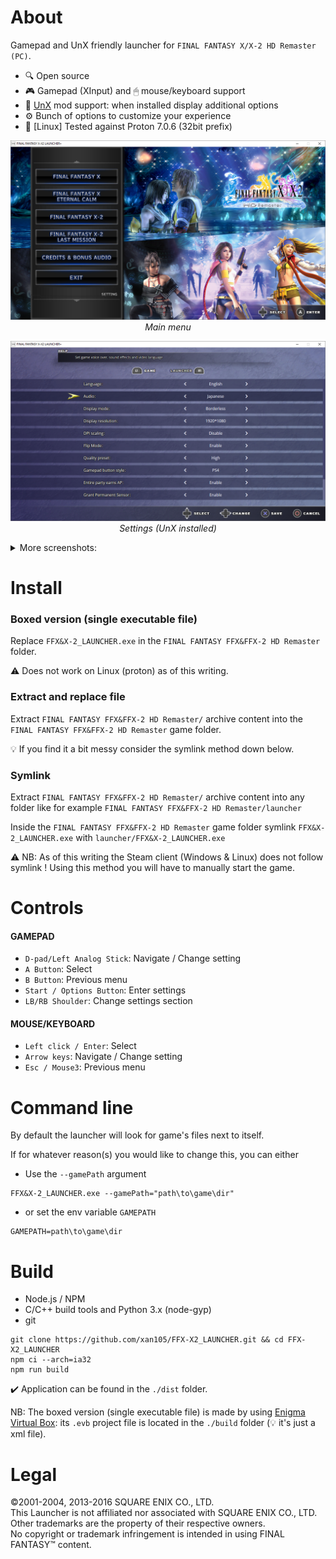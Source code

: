 About
=====

  Gamepad and UnX friendly launcher for `FINAL FANTASY X/X-2 HD Remaster (PC)`.

  - 🔍 Open source
  - 🎮 Gamepad (XInput) and 🖱 mouse/keyboard support
  - 🔧 [UnX](https://github.com/Kaldaien/UnX/releases) mod support: when installed display additional options
  - ⚙️ Bunch of options to customize your experience
  - 🐧 [Linux] Tested against Proton 7.0.6 (32bit prefix)

  <p align="center">
    <img src="https://github.com/xan105/FFX-X2_LAUNCHER/raw/master/screenshot/main.png"><br />
    <em>Main menu</em>
  </p>
  
  <p align="center">
    <img src="https://github.com/xan105/FFX-X2_LAUNCHER/raw/master/screenshot/settings_unx.png"><br />
    <em>Settings (UnX installed)</em>
  </p>

  <details><summary>More screenshots:</summary>

  <br />

  <p align="center">
    <img src="https://github.com/xan105/FFX-X2_LAUNCHER/raw/master/screenshot/settings_launcher.png"><br />
    <em>Launcher settings</em>
  </p>

  <p align="center">
    <img src="https://github.com/xan105/FFX-X2_LAUNCHER/raw/master/screenshot/main_alternate.png"><br />
    <em>Main menu (alternate)</em>
  </p>

  <p align="center">
    <img src="https://github.com/xan105/FFX-X2_LAUNCHER/raw/master/screenshot/proton.png"><br />
    <em>🐧 Proton 7.0.6</em>
  </p>

  </details>

Install
=======

### Boxed version (single executable file)

  Replace `FFX&X-2_LAUNCHER.exe` in the `FINAL FANTASY FFX&FFX-2 HD Remaster` folder.

  ⚠️ Does not work on Linux (proton) as of this writing.

### Extract and replace file

  Extract `FINAL FANTASY FFX&FFX-2 HD Remaster/` archive content into the `FINAL FANTASY FFX&FFX-2 HD Remaster` game folder.

  💡 If you find it a bit messy consider the symlink method down below.

### Symlink

  Extract `FINAL FANTASY FFX&FFX-2 HD Remaster/` archive content into any folder like for example `FINAL FANTASY FFX&FFX-2 HD Remaster/launcher`

  Inside the `FINAL FANTASY FFX&FFX-2 HD Remaster` game folder symlink `FFX&X-2_LAUNCHER.exe` with `launcher/FFX&X-2_LAUNCHER.exe`

  ⚠️ NB: As of this writing the Steam client (Windows & Linux) does not follow symlink ! Using this method you will have to manually start the game.

Controls
========

#### GAMEPAD

  - `D-pad/Left Analog Stick`: Navigate / Change setting
  - `A Button`: Select
  - `B Button`: Previous menu
  - `Start / Options Button`: Enter settings
  - `LB/RB Shoulder`: Change settings section

#### MOUSE/KEYBOARD

  - `Left click / Enter`: Select
  - `Arrow keys`: Navigate / Change setting
  - `Esc / Mouse3`: Previous menu

Command line
============

  By default the launcher will look for game's files next to itself.

  If for whatever reason(s) you would like to change this, you can either

  - Use the `--gamePath` argument

  ```
  FFX&X-2_LAUNCHER.exe --gamePath="path\to\game\dir"
  ```

  - or set the env variable `GAMEPATH`

  ```
  GAMEPATH=path\to\game\dir
  ```

Build
=====

  - Node.js / NPM
  - C/C++ build tools and Python 3.x (node-gyp)
  - git
    
  ```
  git clone https://github.com/xan105/FFX-X2_LAUNCHER.git && cd FFX-X2_LAUNCHER
  npm ci --arch=ia32 
  npm run build
  ```

  ✔️ Application can be found in the `./dist` folder.

  NB: The boxed version (single executable file) is made by using [Enigma Virtual Box](https://enigmaprotector.com/en/aboutvb.html):
  its `.evb` project file is located in the `./build` folder (💡 it's just a xml file).

Legal
=====

  ©2001-2004, 2013-2016 SQUARE ENIX CO., LTD.<br />
  This Launcher is not affiliated nor associated with SQUARE ENIX CO., LTD.<br />
  Other trademarks are the property of their respective owners.<br />
  No copyright or trademark infringement is intended in using FINAL FANTASY™ content.
